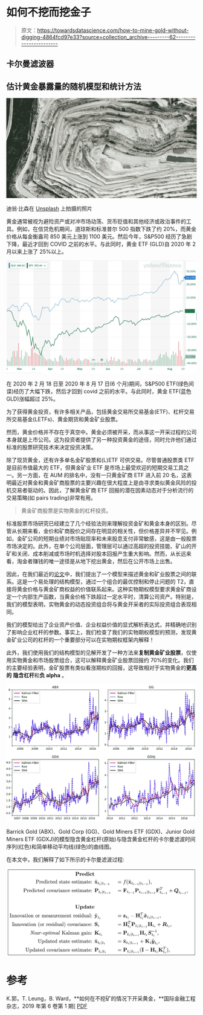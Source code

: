# 如何不挖而挖金子

> 原文：<https://towardsdatascience.com/how-to-mine-gold-without-digging-4864fcd97e33?source=collection_archive---------62----------------------->

## 卡尔曼滤波器

## 估计黄金暴露量的随机模型和统计方法

![](img/95ae05038162efbd2e9b44f605201f82.png)

迪翁·比森在 [Unsplash](https://unsplash.com/s/photos/mining?utm_source=unsplash&utm_medium=referral&utm_content=creditCopyText) 上拍摄的照片

黄金通常被视为避险资产或对冲市场动荡、货币贬值和其他经济或政治事件的工具。例如，在信贷危机期间，道琼斯和标准普尔 500 指数下跌了约 20%，而黄金价格从每金衡盎司 850 美元上涨到 1100 美元。然后今年，S&P500 经历了急剧下降，最近才回到 COVID 之前的水平。与此同时，黄金 ETF (GLD)自 2020 年 2 月以来上涨了 25%以上。

![](img/1c961ca46c17c53f7c1545f2ccccbf26.png)

在 2020 年 2 月 18 日至 2020 年 8 月 17 日(6 个月)期间，S&P500 ETF(绿色间谍)经历了大幅下跌，然后才回到 covid 之前的水平。与此同时，黄金 ETF(蓝色 GLD)涨幅超过 25%。

为了获得黄金投资，有许多相关产品，包括黄金交易所交易基金(ETF)、杠杆交易所交易基金(LETFs)、黄金期货和黄金矿业股票。

然而，黄金价格并不存在于真空中。黄金必须被开采，而从事这一开采过程的公司本身就是上市公司。这为投资者提供了另一种投资黄金的途径，同时允许他们通过标准的股票研究技术来决定投资决策。

除了现货黄金，还有许多单名金矿股票和(L)ETF 可供交易。尽管普通股票类 ETF 是目前市值最大的 ETF，但黄金矿业 ETF 是市场上最受欢迎的短期交易工具之一。另一方面，在 AUM 的排名中，没有一只黄金矿商 ETF 进入前 20 名，这表明最近对黄金和黄金矿商股票的主要兴趣在很大程度上是由寻求类似黄金风险的投机交易者驱动的。因此，了解黄金矿商 ETF 回报的潜在因素动态对于分析流行的交易策略(如 pairs trading)非常有用。

> 黄金矿商股票是实物黄金的杠杆投资。

标准股票市场研究已经建立了几个经验法则来理解投资金矿和黄金本身的区别。尽管从长期来看，金价和矿商股价之间存在明显的相关性，但价格差异并不罕见。例如，金矿公司的短期业绩对市场贴现率和未来股息支付非常敏感，这是由一般股票市场决定的。此外，在单个公司层面，管理层可以通过高超的投资技能、矿山的开矿和关闭、成本削减或市场时机选择对股本回报产生重大影响。然而，从长远来看，淘金者赚钱的唯一途径是从地下挖出黄金，然后在公开市场上出售。

因此，在我们最近的[论文](https://ssrn.com/abstract=3172514)中，我们提出了一个模型来描述黄金和矿业股票之间的联系。这是一个易处理的结构模型，通过一个组合的最优控制和停止问题的 T2，直接将黄金价格与黄金矿商权益的价值联系起来。这种实物期权模型要求黄金矿商设定一个内部生产函数，当黄金价格下跌超过一定水平时，清算公司资产。特别是，我们的模型表明，实物黄金的动态投资组合将与黄金开采者的实际投资组合表现相同。

我们的模型给出了企业资产价值、企业权益价值的显式解析表达式，并精确地识别了影响企业杠杆的参数。事实上，我们检查了我们的实物期权模型的预测，发现黄金矿业公司的杠杆的一个重要部分可以在实物期权框架内解释！

此外，我们使用我们的结构模型的见解开发了一种方法来**复制黄金矿业股票**，仅使用实物黄金和市场股票组合，这可以解释黄金矿业股票回报约 70%的变化。我们的主要经验表明，金矿股票有类似看涨期权的回报，这导致相对于实物黄金的**更高的** **隐含杠杆**和**负 alpha** 。

![](img/350a64f5c70b2cacc00f23293b663b65.png)

Barrick Gold (ABX)、Gold Corp (GG)、Gold Miners ETF (GDX)、Junior Gold Miners ETF (GDXJ)的模型隐含黄金杠杆(原始)与隐含黄金杠杆的卡尔曼滤波时间序列(红色)和简单移动平均线(绿色)的曲线图。

在本文中，我们解释了如下所示的卡尔曼滤波过程:

![](img/10bde258a0f4fe0e42dc51d0aeafa569.png)

# 参考

K.郭，T. Leung，B. Ward，**如何在不挖矿的情况下开采黄金，**国际金融工程杂志，2019 年第 6 卷第 1 期[ [PDF](https://ssrn.com/abstract=3172514)